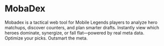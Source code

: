 # MobaDex
Mobadex is a tactical web tool for Mobile Legends players to analyze hero matchups, discover counters, and plan smarter drafts. Instantly view which heroes dominate, synergize, or fall flat—powered by real meta data. Optimize your picks. Outsmart the meta.